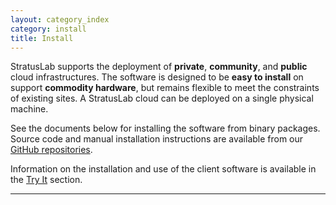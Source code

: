 ```yaml
---
layout: category_index
category: install
title: Install
---
```


StratusLab supports the deployment of **private**, **community**, and
**public** cloud infrastructures.  The software is designed to be
**easy to install** on support **commodity hardware**, but remains
flexible to meet the constraints of existing sites.  A StratusLab
cloud can be deployed on a single physical machine.

See the documents below for installing the software from binary
packages.  Source code and manual installation instructions are
available from our [GitHub
repositories](https://github.com/StratusLab).

Information on the installation and use of the client software is
available in the [Try It](/try) section.

---------------
